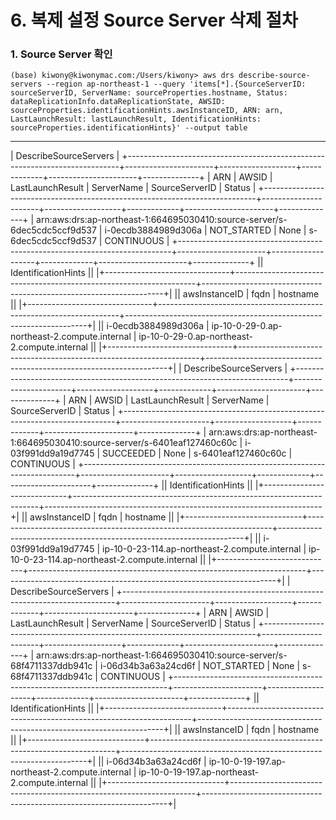 # 6. 복제 설정 Source Server 삭제 절차



### 1. Source Server 확인

```
(base) kiwony@kiwonymac.com:/Users/kiwony> aws drs describe-source-servers --region ap-northeast-1 --query 'items[*].{SourceServerID: sourceServerID, ServerName: sourceProperties.hostname, Status: dataReplicationInfo.dataReplicationState, AWSID: sourceProperties.identificationHints.awsInstanceID, ARN: arn, LastLaunchResult: lastLaunchResult, IdentificationHints: sourceProperties.identificationHints}' --output table
```

-----------------------------------------------------------------------------------------------------------------------------------------------------------------------------
|                                                                           DescribeSourceServers                                                                           |
+----------------------------------------------------------------------------+----------------------+-------------------+-------------+----------------------+--------------+
|                                     ARN                                    |        AWSID         | LastLaunchResult  | ServerName  |   SourceServerID     |   Status     |
+----------------------------------------------------------------------------+----------------------+-------------------+-------------+----------------------+--------------+
|  arn:aws:drs:ap-northeast-1:664695030410:source-server/s-6dec5cdc5ccf9d537 |  i-0ecdb3884989d306a |  NOT_STARTED      |  None       |  s-6dec5cdc5ccf9d537 |  CONTINUOUS  |
+----------------------------------------------------------------------------+----------------------+-------------------+-------------+----------------------+--------------+
||                                                                           IdentificationHints                                                                           ||
|+-------------------------------+--------------------------------------------------------------------+--------------------------------------------------------------------+|
||         awsInstanceID         |                               fqdn                                 |                             hostname                               ||
|+-------------------------------+--------------------------------------------------------------------+--------------------------------------------------------------------+|
||  i-0ecdb3884989d306a          |  ip-10-0-29-0.ap-northeast-2.compute.internal                      |  ip-10-0-29-0.ap-northeast-2.compute.internal                      ||
|+-------------------------------+--------------------------------------------------------------------+--------------------------------------------------------------------+|
|                                                                           DescribeSourceServers                                                                           |
+----------------------------------------------------------------------------+----------------------+-------------------+-------------+----------------------+--------------+
|                                     ARN                                    |        AWSID         | LastLaunchResult  | ServerName  |   SourceServerID     |   Status     |
+----------------------------------------------------------------------------+----------------------+-------------------+-------------+----------------------+--------------+
|  arn:aws:drs:ap-northeast-1:664695030410:source-server/s-6401eaf127460c60c |  i-03f991dd9a19d7745 |  SUCCEEDED        |  None       |  s-6401eaf127460c60c |  CONTINUOUS  |
+----------------------------------------------------------------------------+----------------------+-------------------+-------------+----------------------+--------------+
||                                                                           IdentificationHints                                                                           ||
|+-----------------------------+---------------------------------------------------------------------+---------------------------------------------------------------------+|
||        awsInstanceID        |                                fqdn                                 |                              hostname                               ||
|+-----------------------------+---------------------------------------------------------------------+---------------------------------------------------------------------+|
||  i-03f991dd9a19d7745        |  ip-10-0-23-114.ap-northeast-2.compute.internal                     |  ip-10-0-23-114.ap-northeast-2.compute.internal                     ||
|+-----------------------------+---------------------------------------------------------------------+---------------------------------------------------------------------+|
|                                                                           DescribeSourceServers                                                                           |
+----------------------------------------------------------------------------+----------------------+-------------------+-------------+----------------------+--------------+
|                                     ARN                                    |        AWSID         | LastLaunchResult  | ServerName  |   SourceServerID     |   Status     |
+----------------------------------------------------------------------------+----------------------+-------------------+-------------+----------------------+--------------+
|  arn:aws:drs:ap-northeast-1:664695030410:source-server/s-68f4711337ddb941c |  i-06d34b3a63a24cd6f |  NOT_STARTED      |  None       |  s-68f4711337ddb941c |  CONTINUOUS  |
+----------------------------------------------------------------------------+----------------------+-------------------+-------------+----------------------+--------------+
||                                                                           IdentificationHints                                                                           ||
|+-----------------------------+---------------------------------------------------------------------+---------------------------------------------------------------------+|
||        awsInstanceID        |                                fqdn                                 |                              hostname                               ||
|+-----------------------------+---------------------------------------------------------------------+---------------------------------------------------------------------+|
||  i-06d34b3a63a24cd6f        |  ip-10-0-19-197.ap-northeast-2.compute.internal                     |  ip-10-0-19-197.ap-northeast-2.compute.internal                     ||
|+-----------------------------+---------------------------------------------------------------------+---------------------------------------------------------------------+|









































